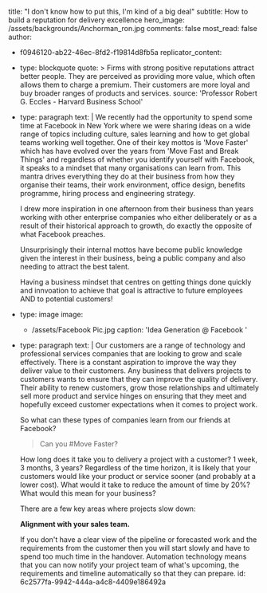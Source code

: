 title: "I don't know how to put this, I'm kind of a big deal"
subtitle: How to build a reputation for delivery excellence
hero_image: /assets/backgrounds/Anchorman_ron.jpg
comments: false
most_read: false
author:
  - f0946120-ab22-46ec-8fd2-f19814d8fb5a
replicator_content:
  - 
    type: blockquote
    quote: >
      Firms with strong positive reputations attract better people. They are perceived as providing more
      value, which often allows them to charge a premium. Their customers are more loyal and buy broader
      ranges of products and services.
    source: 'Professor Robert G. Eccles - Harvard Business School'
  - 
    type: paragraph
    text: |
      We recently had the opportunity to spend some time at Facebook in New York where we were sharing ideas on a wide range of topics including culture, sales learning and how to get global teams working well together. One of their key mottos is 'Move Faster' which has have evolved over the years from 'Move Fast and Break Things' and regardless of whether you identify yourself with Facebook, it speaks to a mindset that many organisations can learn from. This mantra drives everything they do at their business from how they organise their teams, their work environment, office design, benefits programme, hiring process and engineering strategy.
      
      I drew more inspiration in one afternoon from their business than years working with other enterprise companies who either deliberately or as a result of their historical approach to growth, do exactly the opposite of what Facebook preaches.
      
      Unsurprisingly their internal mottos have become public knowledge given the interest in their business, being a public company and also needing to attract the best talent.
      
      Having a business mindset that centres on getting things done quickly and innvoation to achieve that goal is attractive to future employees AND to potential customers!
  - 
    type: image
    image:
      - /assets/Facebook Pic.jpg
    caption: 'Idea Generation @ Facebook '
  - 
    type: paragraph
    text: |
      Our customers are a range of technology and professional services companies that are looking to grow and scale effectively. There is a constant aspiration to improve the way they deliver value to their customers. Any business that delivers projects to customers wants to ensure that they can improve the quality of delivery. Their ability to renew customers, grow those relationships and ultimately sell more product and service hinges on ensuring that they meet and hopefully exceed customer expectations when it comes to project work.
      
      So what can these types of companies learn from our friends at Facebook?
      
      > Can you #Move Faster?
      
      How long does it take you to delivery a project with a customer? 1 week, 3 months, 3 years? Regardless of the time horizon, it is likely that your customers would like your product or service sooner (and probably at a lower cost). What would it take to reduce the amount of time by 20%? What would this mean for your business?
      
      There are a few key areas where projects slow down:
      
      **Alignment with your sales team.**
      
      If you don't have a clear view of the pipeline or forecasted work and the requirements from the customer then you will start slowly and have to spend too much time in the handover. Automation technology means that you can now notify your project team of what's upcoming, the requirements and timeline automatically so that they can prepare.
id: 6c2577fa-9942-444a-a4c8-4409e186492a
